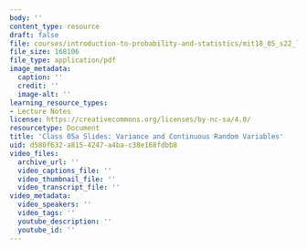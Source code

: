 ```yaml
---
body: ''
content_type: resource
draft: false
file: courses/introduction-to-probability-and-statistics/mit18_05_s22_lec05a.pdf
file_size: 168106
file_type: application/pdf
image_metadata:
  caption: ''
  credit: ''
  image-alt: ''
learning_resource_types:
- Lecture Notes
license: https://creativecommons.org/licenses/by-nc-sa/4.0/
resourcetype: Document
title: 'Class 05a Slides: Variance and Continuous Random Variables'
uid: d580f632-a815-4247-a4ba-c38e168fdbb8
video_files:
  archive_url: ''
  video_captions_file: ''
  video_thumbnail_file: ''
  video_transcript_file: ''
video_metadata:
  video_speakers: ''
  video_tags: ''
  youtube_description: ''
  youtube_id: ''
---
```

